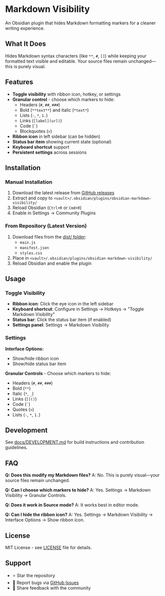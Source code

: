 # Markdown Visibility

An Obsidian plugin that hides Markdown formatting markers for a cleaner writing experience.

## What It Does

Hides Markdown syntax characters (like `**`, `#`, `[]`) while keeping your formatted text visible and editable. Your source files remain unchanged—this is purely visual.

## Features

- **Toggle visibility** with ribbon icon, hotkey, or settings
- **Granular control** - choose which markers to hide:
  - Headers (`#`, `##`, `###`)
  - Bold (`**text**`) and italic (`*text*`)
  - Lists (`-`, `*`, `1.`)
  - Links (`[label](url)`)
  - Code (`` ` ``)
  - Blockquotes (`>`)
- **Ribbon icon** in left sidebar (can be hidden)
- **Status bar item** showing current state (optional)
- **Keyboard shortcut** support
- **Persistent settings** across sessions

## Installation

### Manual Installation

1. Download the latest release from [GitHub releases](https://github.com/miztizm/obsidian-markdown-visibility/releases)
2. Extract and copy to `<vault>/.obsidian/plugins/obsidian-markdown-visibility/`
3. Reload Obsidian (`Ctrl+R` or `Cmd+R`)
4. Enable in Settings → Community Plugins

### From Repository (Latest Version)

1. Download files from the [dist/ folder](https://github.com/miztizm/obsidian-markdown-visibility/tree/master/dist):
   - `main.js`
   - `manifest.json`
   - `styles.css`
2. Place in `<vault>/.obsidian/plugins/obsidian-markdown-visibility/`
3. Reload Obsidian and enable the plugin

## Usage

### Toggle Visibility

- **Ribbon icon**: Click the eye icon in the left sidebar
- **Keyboard shortcut**: Configure in Settings → Hotkeys → "Toggle Markdown Visibility"
- **Status bar**: Click the status bar item (if enabled)
- **Settings panel**: Settings → Markdown Visibility

### Settings

**Interface Options:**
- Show/hide ribbon icon
- Show/hide status bar item

**Granular Controls** - Choose which markers to hide:
- Headers (`#`, `##`, `###`)
- Bold (`**`)
- Italic (`*`, `_`)
- Links (`[]()`)
- Code (`` ` ``)
- Quotes (`>`)
- Lists (`-`, `*`, `1.`)

## Development

See [docs/DEVELOPMENT.md](docs/DEVELOPMENT.md) for build instructions and contribution guidelines.

## FAQ

**Q: Does this modify my Markdown files?**
A: No. This is purely visual—your source files remain unchanged.

**Q: Can I choose which markers to hide?**
A: Yes. Settings → Markdown Visibility → Granular Controls.

**Q: Does it work in Source mode?**
A: It works best in editor mode.

**Q: Can I hide the ribbon icon?**
A: Yes. Settings → Markdown Visibility → Interface Options → Show ribbon icon.

## License

MIT License - see [LICENSE](LICENSE) file for details.

## Support

- ⭐ Star the repository
- 🐛 Report bugs via [GitHub Issues](https://github.com/miztizm/obsidian-markdown-visibility/issues)
- 💬 Share feedback with the community
